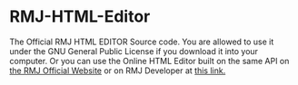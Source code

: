 # RMJ-HTML-Editor
The Official RMJ HTML EDITOR Source code.
You are allowed to use it under the GNU General Public License if you download it into your computer. 
Or you can use the Online HTML Editor built on the same API on <a href="https://rmjorg.com/editor">the RMJ Official Website</a> or on RMJ Developer at <a href="https://rjx.har.mybluehost.me/rmjweb/editor">this link.</a> 
